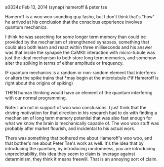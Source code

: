 a0334z
Feb 13, 2014
(synap)
hameroff & peter tse

Hameroff is a woo woo sounding guy fasho, but I don't think that's "how" he arrived at his conclusion that the conscious experience involves quantum mechanics.

I think he was searching for some longer term memory than could be provided by the mechanism of strengthened synapses, something that could also both learn and react within three milliseconds and his answer was that inside the synapse the CaMKII interaction with micro-tubule was just the ideal mechanism to both store long term memories, and somehow alter the spiking in terms of either amplitude or frequency.

IF quantum mechanics is a random or non-random element that interferes or alters the spike trains that *may begin at the microtubule (*if Hameroff is right about the origins of spiking)

THEN human thinking would have an element of the quantum interfering with our normal programming.

Note: I am not in support of woo woo conclusions. I just think that the driving motivation for that direction in his research had to do with finding a mechanism of long term memory potential that was also fast enough for what we know the brain is mechanically capable of. The woo woo stuff was probably after market flourish, and incidental to his actual work.

There was something that bothered me about Hameroff's woo woo, and that bother's me about Peter Tse's work as well. It's the idea that by introducing the quantum, by introducing randomness, you are introducing unpredictability, this idea they seem to claim is leverage against determinism, they think it means freewill. That is an annoying sort of claim.
